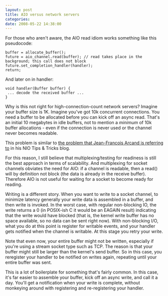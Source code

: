 ```yaml
---
layout: post
title: AIO versus network servers
categories: 
date: 2008-05-22 14:38:00
---
```

 For those who aren't aware, the AIO read idiom works something like this pseudocode:

    buffer = allocate_buffer();  
    future = aio_channel.read(buffer); // read takes place in the background; this call does not block  
    future.set_completion_handler(handler);  
    return;

And later on in handler:

    void handler(Buffer buffer) {  
     ... decode the received buffer ...  
    }

Why is this not right for high-connection-count network servers? Imagine your buffer size is 1K. Imagine you've got 10k concurrent connections. You need a buffer to be allocated before you can kick off an async read. That's an initial 10 megabytes in idle buffers, not to mention a *minimum* of 10k buffer allocations - even if the connection is never used or the channel never becomes readable.

This problem is similar to [the problem that Jean-Francois Arcand is referring to]("http://weblogs.java.net/blog/jfarcand/archive/2006/06/tricks_and_tips.html" "") in his NIO Tips & Tricks blog.

For this reason, I still believe that multiplexing/testing for readiness is still the best approach in terms of scalability. And multiplexing for socket channels obviates the need for AIO: if a channel is readable, then a read() will by definition not block (the data is already in the receive buffer). Therefore AIO is not useful for waiting for a socket to become ready for reading.

Writing is a different story. When you want to write to a socket channel, to minimize latency generally your write data is assembled in a buffer, and then write is invoked. In the worst case, with regular non-blocking IO, the write returns a 0 (in POSIX-ish C it would be an EAGAIN result) indicating that the write would have blocked (that is, the kernel write buffer has no space available, so no data can be sent right now). With non-blocking I/O, what you do at this point is register for writable events, and your handler gets notified when the channel is writable. At this stage you retry your write.

Note that even now, your entire buffer might not be written, especially if you're using a stream socket type such as TCP. The reason is that your buffer might still be larger than the kernel's send buffer. So in this case, you reregister your handler to be notified on writes again, repeating until your entire buffer was sent.

This is a lot of boilerplate for something that's fairly common. In this case, it's far easier to assemble your buffer, kick off an async write, and call it a day. You'll get a notification when your write is complete, without monkeying around with registering and re-registering your handler.